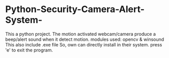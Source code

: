 # Python-Security-Camera-Alert-System-
This a python project. The motion activated webcam/camera produce a beep/alert sound when it detect motion.
modules used: opencv & winsound
This also include .exe file So, own can directly install in their system.
press 'e' to exit the program.
